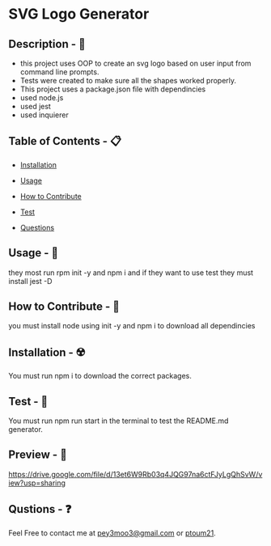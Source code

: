 # SVG Logo Generator

## Description - 💠
* this project uses OOP to create an svg logo based on user input from command line prompts.  
* Tests were created to make sure all the shapes worked properly. 
* This project uses a package.json file with dependincies
* used node.js
* used jest
* used inquierer

## Table of Contents - 📋
* [Installation](#installation---☢️)
* [Usage](#usage---💎)

* [How to Contribute](#how-to-contribute---🍴)

* [Test](#test---🧪)
* [Questions](#qustions---❓)

## Usage - 💎
they most run rpm init -y and npm i and if they want to use test they must install jest -D

## How to Contribute - 🍴
you must install node using init -y and npm i to download all dependincies

## Installation - ☢️
 You must run npm i to download the correct packages.

## Test - 🧪
You must run npm run start in the terminal to test the README.md generator.

## Preview - 🎥
https://drive.google.com/file/d/13et6W9Rb03q4JQG97na6ctFJyLgQhSvW/view?usp=sharing

## Qustions - ❓
Feel Free to contact me at pey3moo3@gmail.com or [ptoum21](https://github.com/ptoum21).